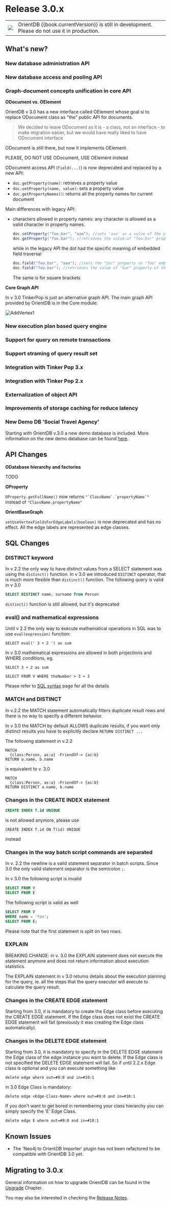 # Release 3.0.x

| | |
|----|-----|
|![](../images/warning.png)|OrientDB {{book.currentVersion}} is still in development. Please do not use it in production.|

## What's new?

### New database administration API

### New database access and pooling API

### Graph-document concepts unification in core API

**ODocument vs. OElement**

OrientDB v 3.0 has a new interface called OElement whose goal si to replace ODocument class as "the" public API for documents.
> We decided to leave ODocument as it is - a class, not an interface - to make migration easier, but we would have really liked to 
have ODocument interface

ODocument is still there, but now it implements OElement.

PLEASE, DO NOT USE ODocument, USE OElement instead

ODocument access API (`field(...)`) is now deprecated and replaced by a new API:
 
- `doc.getProperty(name)`: retrieves a property value
- `doc.setProperty(name, value)`: sets a property value
- `doc.getPropertyNames()`: returns all the property names for current document

Main differences with legacy API:

- characters allowed in property names: any character is allowed as a valid character in property names. 
  ```java
  doc.setProperty("foo.bar", "aaa"); //sets 'aaa' as a value of the property "foo.bar"
  doc.getProperty("foo.bar"); //retrieves the value of "foo.bar" property
  ```
  
  while in the legacy API the dot had the specific meaning of embedded field traversal
  
  ```java
  doc.field("foo.bar", "aaa"); //sets the "bar" property on "foo" embedded property, if any. Otherwise it does nothing
  doc.field("foo.bar"); //retrieves the value of "bar" property of the embedded property "foo"
  ```
  
  The same is for square brackets
  

**Core Graph API**

In v 3.0 TinkerPop is just an alternative graph API. The main graph API provided by OrientDB is in the Core module:

![AddVertex1](../images/ORecordHierarchy.png)


### New execution plan based query engine

### Support for query on remote transactions

### Support straming of query result set

### Integration with Tinker Pop 3.x

### Integration with Tinker Pop 2.x

### Externalization of object API

### Improvements of storage caching for reduce latency


### New Demo DB 'Social Travel Agency'

Starting with OrientDB v.3.0 a new demo database is included. More information on the new demo database can be found [here](../gettingstarted/demodb/README.md).


## API Changes


 
**ODatabase hierarchy and factories**

TODO


**OProperty**

`OProperty.getFullName()` now returns ``` "`ClassName`.`propertyName`" ``` instead of ```"ClassName.propertyName"```


**OrientBaseGraph**

`setUseVertexFieldsForEdgeLabels(boolean)` is now deprecated and has no effect. All the edge labels are represented as edge classes.


## SQL Changes

### DISTINCT keyword

In v 2.2 the only way to have distinct values from a SELECT statement was using the `distinct()` function. 
In v 3.0 we introduced `DISTINCT` operator, that is much more flexible than `distinct()` function.
The following query is valid in v 3.0
 
```sql
SELECT DISTINCT name, surname from Person
```

`distinct()` function is still allowed, but it's deprecated

### eval() and mathematical expressions
 
Until v 2.2 the only way to execute mathematical operations in SQL was to use `eval(expression)` function:

```select
SELECT eval(' 3 + 2 ') as sum
```

In v 3.0 mathematical expressions are allowed in both projections and WHERE conditions, eg.

```select
SELECT 3 + 2 as sum

SELECT FROM V WHERE theNumber > 3 + 3
```

Please refer to [SQL syntax](../sql/SQL-Syntax.md) page for all the details 


### MATCH and DISTINCT

In v.2.2 the MATCH statement automatically filters duplicate result rows and there is no way
to specify a different behavior.

In v 3.0 the MATCH by default ALLOWS duplicate results, if you want only distinct results you have
to explicitly declare `RETURN DISTINCT ...`

The following statement in v.2.2

```
MATCH 
  {class:Person, as:a} -FriendOf-> {as:b}
RETURN a.name, b.name
```

is equivalent to v. 3.0

```
MATCH 
  {class:Person, as:a} -FriendOf-> {as:b}
RETURN DISTINCT a.name, b.name
```

### Changes in the CREATE INDEX statement
```sql
CREATE INDEX T.id UNIQUE
``` 
is not allowed anymore, please use 
```
CREATE INDEX T.id ON T(id) UNIQUE
``` 

instead

### Changes in the way batch script commands are separated

In v. 2.2 the newline is a valid statement separator in batch scripts.
Since 3.0 the only valid statement separator is the semicolon `;`.

In v 3.0 the following script is invalid

```sql
SELECT FROM V
SELECT FROM E
```

The following script is valid as well

```sql
SELECT FROM V
WHERE name = 'foo';
SELECT FROM E;
```

Please note that the first statement is split on two rows.

### EXPLAIN
BREAKING CHANGE: in v. 3.0 the EXPLAIN statement does not execute the statement anymore and does not
return information about execution statistics.

The EXPLAIN statement in v 3.0 returns details about the execution planning for the query, ie. all the steps
that the query executor will execute to calculate the query result.

### Changes in the CREATE EDGE statement

Starting from 3.0, it is mandatory to create the Edge class before executing the CREATE EDGE statement. If the Edge class does not exist the CREATE EDGE statement will fail (previously it was creating the Edge class automatically).

### Changes in the DELETE EDGE statement

Starting from 3.0, it is mandatory to specify in the DELETE EDGE statement the Edge class of the edge instance you want to delete. If the Edge class is not specified the DELETE EDGE statement will fail.
So if until 2.2.x Edge class is optional and you can execute something like
```
delete edge where out=#9:0 and in=#10:1
```
in 3.0 Edge Class is mandatory:
```
delete edge <Edge-Class-Name> where out=#9:0 and in=#10:1
```
If you don't want to get bored in remembering your class hierarchy you can simply specify the 'E' Edge Class.
```
delete edge E where out=#9:0 and in=#10:1
```

## Known Issues

- The 'Neo4j to OrientDB Importer' plugin has not been refactored to be compatible with OrientDB 3.0 yet.


## Migrating to 3.0.x

General information on how to upgrade OrientDB can be found in the [Upgrade](Upgrade.md) Chapter.

You may also be interested in checking the [Release Notes](Release-Notes.md).
